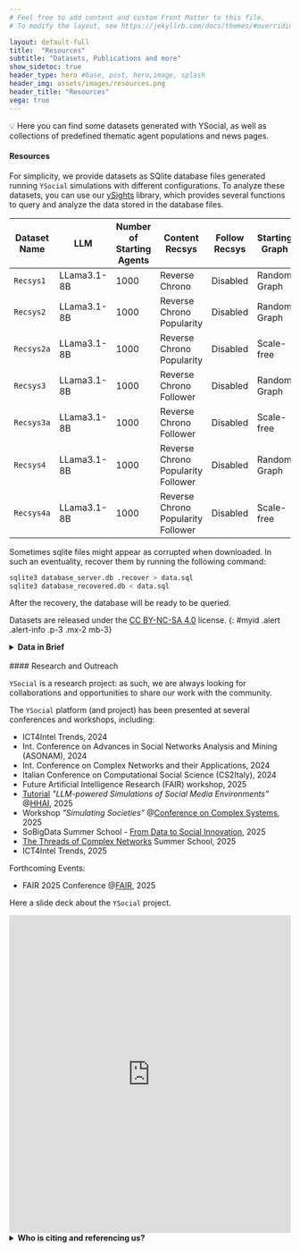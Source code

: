```yaml
---
# Feel free to add content and custom Front Matter to this file.
# To modify the layout, see https://jekyllrb.com/docs/themes/#overriding-theme-defaults

layout: default-full
title:  "Resources"
subtitle: "Datasets, Publications and more"
show_sidetoc: true
header_type: hero #base, post, hero,image, splash
header_img: assets/images/resources.png
header_title: "Resources"
vega: true
---
```


<div class="container py-3">
<div class="row">
<div class="alert-info-custom">
💡 Here you can find some datasets generated with YSocial, as well as collections of predefined thematic agent populations and news pages.
</div>

<div class="col-md-12" markdown="1">

#### Resources

For simplicity, we provide datasets as SQlite database files generated running `YSocial` simulations with different configurations.
To analyze these datasets, you can use our [ySights](https://ysocialtwin.github.io/ysights/) library, which provides several functions to query and analyze the data stored in the database files.

| Dataset Name | LLM          | Number of Starting Agents | Content Recsys                     | Follow Recsys | Starting Graph | Days | File                                                       |
|--------------|--------------|---------------------------|------------------------------------|---------------|----------------|------|------------------------------------------------------------|
| `Recsys1`    | LLama3.1-8B  | 1000                      | Reverse Chrono                     | Disabled      | Random Graph   | 60   | [📕](https://github.com/YSocialTwin/YSocialTwin.github.io/blob/main/assets/datasets/1k_60d_ReverseChrono_ER_database.db.zip) |
| `Recsys2`    | LLama3.1-8B  | 1000                      | Reverse Chrono Popularity          | Disabled      | Random Graph   | 60   | [📕](https://github.com/YSocialTwin/YSocialTwin.github.io/blob/main/assets/datasets/1k_60d_Popularity_ER_database.db.zip) |
| `Recsys2a`   | LLama3.1-8B  | 1000                      | Reverse Chrono Popularity          | Disabled      | Scale-free     | 60   | [📕](https://github.com/YSocialTwin/YSocialTwin.github.io/blob/main/assets/datasets/1k_60d_Popularity_BA_database.db.zip) |
| `Recsys3`    | LLama3.1-8B  | 1000                      | Reverse Chrono Follower            | Disabled      | Random Graph   | 60   | [📕](https://github.com/YSocialTwin/YSocialTwin.github.io/blob/main/assets/datasets/1k_60d_Follower_ER_database.db.zip) |
| `Recsys3a`   | LLama3.1-8B  | 1000                      | Reverse Chrono Follower            | Disabled      | Scale-free     | 60   | [📕](https://github.com/YSocialTwin/YSocialTwin.github.io/blob/main/assets/datasets/1k_60d_Follower_BA_database.db.zip) |
| `Recsys4`    | LLama3.1-8B  | 1000                      | Reverse Chrono Popularity Follower | Disabled      | Random Graph   | 60   | [📕](https://github.com/YSocialTwin/YSocialTwin.github.io/blob/main/assets/datasets/1k_60d_FollowerPopularity_ER_database.db.zip) |
| `Recsys4a`   | LLama3.1-8B  | 1000                      | Reverse Chrono Popularity Follower | Disabled      | Scale-free     | 60   | [📕](https://github.com/YSocialTwin/YSocialTwin.github.io/blob/main/assets/datasets/1k_60d_FollowerPopularity_BA_database.db.zip) |

Sometimes sqlite files might appear as corrupted when downloaded. 
In such an eventuality, recover them by running the following command:

```bash
sqlite3 database_server.db .recover > data.sql
sqlite3 database_recovered.db < data.sql
```

After the recovery, the database will be ready to be queried.

Datasets are released under the [CC BY-NC-SA 4.0](https://creativecommons.org/licenses/by-nc-sa/4.0/) license. 
{: #myid .alert .alert-info .p-3 .mx-2 mb-3}

<details>
<summary data-excerpt="SQLite database with 17+ tables: agents, posts, emotions, follows, hashtags, images, toxicity, sentiment, and more."><strong>Data in Brief</strong></summary>

{% capture y_client_content %}

Each experiment produces several files, primarily containing metadata about the agents or the simulation setup.

The datasets in the table above contain only the sqlite database file storing the data generated during the simulation.
More complete datasets, including logs and configuration files, are available upon request.

This database includes the following tables:

- `user_mgmt`: contains the agents' metadata;
- `articles`: contains the news articles that agents shared;
- `websites`: contains the websites whose articles shared by the agents;
- `emotions`: contains the emotions that contents can elicit;
- `follows`: contains the social connections between agents;
- `hashtags`: contains the hashtags used by agents;
- `images`: contains the images (along with their LLM textual annotation) shared by agents;
- `post`: contains the posts/comments shared by agents;
- `post_emotions`: contains the emotions elicited by agents' contents;
- `post_hashtags`: contains the hashtags used by agents in their contents;
- `post_sentiment`: contains the VADER sentiment annotations of agents' generated contents;
- `post_toxicity`: contains the Perspective API toxicity annotations of agents' generated contents;
- `post_topics`: contains the topics (i.e., interests) of agents' generated contents;
- `interests`: contains the interests (i.e., topics) used in the simulation;
- `user_interests`: contains the interests (i.e., topics) used by agents to generate content;
- `voting`: contains the votes cast by agents (if the "cast" action is enabled);
- `mentions`: contains the mentions between agents;
- `reactions`: contains the reactions to agents contents;
- `recommendations`: contains the content recommendations provided by the server to agents;
- `rounds`: contains the simulation rounds.


{% endcapture %}
{{ y_client_content | markdownify }}

</details>
<br>
#### Research and Outreach

`YSocial` is a research project: as such, we are always looking for collaborations and opportunities to share our work with the community.

The `YSocial` platform (and project) has been presented at several conferences and workshops, including:
- ICT4Intel Trends, 2024
- Int. Conference on Advances in Social Networks Analysis and Mining (ASONAM), 2024
- Int. Conference on Complex Networks and their Applications, 2024
- Italian Conference on Computational Social Science (CS2Italy), 2024
- Future Artificial Intelligence Research (FAIR) workshop, 2025
- [Tutorial](events/hhai) *"LLM-powered Simulations of Social Media Environments"* @[HHAI](https://hhai-conference.org/2025/), 2025
- Workshop *"Simulating Societies"* @[Conference on Complex Systems](https://ccs25.cssociety.org/), 2025
- SoBigData Summer School - [From Data to Social Innovation](https://summerschool2025.sobigdata.eu/), 2025
- [The Threads of Complex Networks](https://tcn2025.wordpress.com/tcn2025/) Summer School, 2025
- ICT4Intel Trends, 2025

Forthcoming Events:
- FAIR 2025 Conference @[FAIR](https://www.fairconference2025.it/), 2025


Here a slide deck about the `YSocial` project.

<iframe src="https://docs.google.com/presentation/d/e/2PACX-1vSWYu2s09mEJwL7mskYHC3XFuIeTdBPTnHEpee3KyCCFbr5eyix7UZMyUEMYrSfm_ZMI9_ZJt64Ql1Z/embed?start=false&loop=false&delayms=3000" frameborder="0" width="100%" height="569" allowfullscreen="true" mozallowfullscreen="true" webkitallowfullscreen="true"></iframe>





<details>
<summary data-excerpt="Publications and pre-prints citing the YSocial project"><strong>Who is citing and referencing us?</strong></summary>

{% capture research %}


Here are some publications related, or citing, the `YSocial` project. Last updated: October 2025.

- *Rossetti, Giulio* et al. "[Y Social: an LLM-powered Social Media Digital Twin](https://arxiv.org/abs/2408.00818)", arXiv:2408.00818, 2024.
- *Cau, Erica* et al. "Selective agreement, not sycophancy: investigating opinion dynamics in LLM interactions." EPJ Data Science 14.1, 2025: 59.
- *Cau, Erica,* et al. "Bots of a Feather: Mixing Biases in LLMs’ Opinion Dynamics." International Conference on Complex Networks and Their Applications. Cham: Springer Nature Switzerland, 2024.
- *Morini, Virginia*. "The Duality of Social Media Discourse: Characterizing Polluted and Supportive Online Behaviors.", 2025.
- Xie, Chengxing, et al. "Can large language model agents simulate human trust behavior?." Advances in neural information processing systems 37, 2024: 15674-15729.
- Ashery, Ariel Flint et al. "Emergent social conventions and collective bias in LLM populations." Science Advances 11.20, 2025. eadu9368.
- Giorgi, Tommaso, et al. "Human and LLM biases in hate speech annotations: A socio-demographic analysis of annotators and targets." Proceedings of the International AAAI Conference on Web and Social Media. Vol. 19. 2025.
- Zhao, Bingxi, et al. "Llm-based agentic reasoning frameworks: A survey from methods to scenarios." arXiv preprint arXiv:2508.17692, 2025.
- Mao, Rui, et al. "Bridging Minds and Machines: Toward an Integration of AI and Cognitive Science." arXiv preprint arXiv:2508.20674, 2025.
- Mumuni, Alhassan, and Fuseini Mumuni. "Large language models for artificial general intelligence (AGI): A survey of foundational principles and approaches." arXiv preprint arXiv:2501.03151, 2025.
- De Duro, Edoardo Sebastiano, et al. "Measuring and identifying factors of individuals' trust in Large Language Models." arXiv preprint arXiv:2502.21028, 2025.
- Coppolillo, Erica et al. "Unmasking conversational bias in ai multiagent systems." arXiv preprint arXiv:2501.14844, 2025.
- Cerina, Roberto. "Possum: A protocol for surveying social-media users with multimodal llms." arXiv preprint arXiv:2503.05529, 2025.
- Qiu, Zhongyi, et al. "Can LLMs Simulate Social Media Engagement? A Study on Action-Guided Response Generation." arXiv preprint arXiv:2502.12073, 2025.
- Liu, Qi, et al. "GATSim: Urban Mobility Simulation with Generative Agents." arXiv preprint arXiv:2506.23306, 2025.
- Hong, Yoojin, et al. "Prototyping Digital Social Spaces through Metaphor-Driven Design: Translating Spatial Concepts into an Interactive Social Simulation." arXiv preprint arXiv:2510.02759, 2025.
- Composta, Elisa, et al. "Simulating Online Social Media Conversations on Controversial Topics Using AI Agents Calibrated on Real-World Data." arXiv preprint arXiv:2509.18985, 2025.
- De Marzo, Giordano, et al. "AI agents can coordinate beyond human scale." arXiv preprint arXiv:2409.02822, 2024.
- Breve, Bernardo, et al. "Leveraging EUD and Generative AI for Ethical Phishing Campaigns." International Symposium on End User Development. Cham: Springer Nature Switzerland, 2025.
- Lee, HwiJoon, et al. "Inject, Fork, Compare: Defining an Interaction Vocabulary for Multi-Agent Simulation Platforms." arXiv preprint arXiv:2509.13712, 2025.
- Kleiman, Jacob, et al. "Simulation Agent: A Framework for Integrating Simulation and Large Language Models for Enhanced Decision-Making." arXiv preprint arXiv:2505.13761, 2025.
- Zignani, Matteo, et al. "Network Science Meets AI: A Converging Frontier." ESANN 2025: Proceedings. i6doc. com, 2025.
- He, Zihao. Aligning Large Language Models With Human Perspectives. Diss. University of Southern California, 2025.
- Sen, Indira, et al. "VALIDATING GENERATIVE AGENT-BASED MODELS." 2025.
- Wang, Zixu, et al. "A Survey on LLM-based Agents for Social Simulation: Taxonomy, Evaluation and Applications.", 2025
- Münker, Simon et al. "twony: A Micro-Simulation of the Impact of OSN Mechanics on the Emotionality of Online Discourse." 2025.



Are you using `YSocial` in your research? <br>
Let us know and we will add your publication to the list!
{: #myid .alert .alert-info .p-3 .mx-2 mb-3}

{% endcapture %}
{{ research | markdownify }}

</details>

</div>
</div>
</div>


